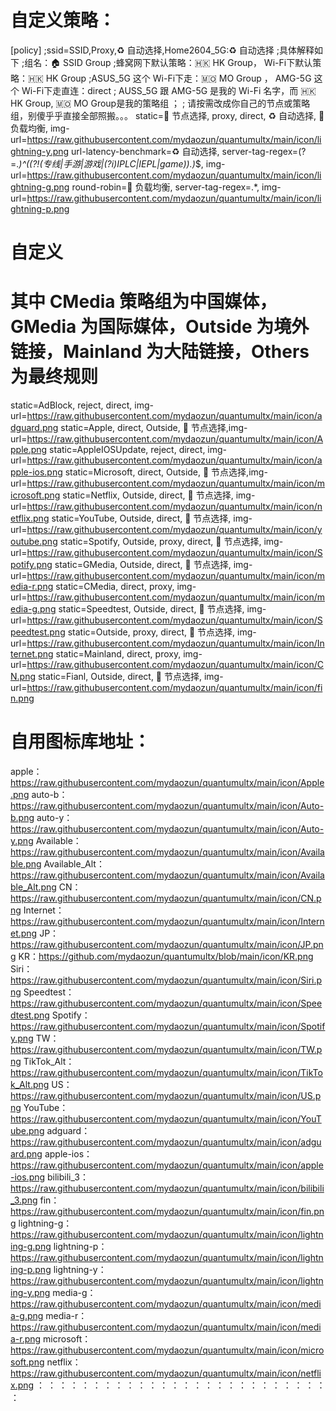 # 自定义策略：
[policy]
;ssid=SSID,Proxy,♻️ 自动选择,Home2604_5G:♻️ 自动选择
;具体解释如下
;组名：🏠 SSID Group
;蜂窝网下默认策略：🇭🇰 HK Group， Wi-Fi下默认策略：🇭🇰 HK Group
;ASUS_5G 这个 Wi-Fi下走：🇲🇴 MO Group ， AMG-5G 这个 Wi-Fi下走直连：direct
; AUSS_5G 跟 AMG-5G 是我的 Wi-Fi 名字，而 🇭🇰 HK Group, 🇲🇴 MO Group是我的策略组 ；
; 请按需改成你自己的节点或策略组，别傻乎乎直接全部照搬。。。
static=🚀 节点选择, proxy, direct, ♻️ 自动选择, 🔮 负载均衡, img-url=https://raw.githubusercontent.com/mydaozun/quantumultx/main/icon/lightning-y.png
url-latency-benchmark=♻️ 自动选择, server-tag-regex=(?=.*)^((?!(专线|手游|游戏|(?i)IPLC|IEPL|game)).)*$, img-url=https://raw.githubusercontent.com/mydaozun/quantumultx/main/icon/lightning-g.png
round-robin=🔮 负载均衡, server-tag-regex=.*, img-url=https://raw.githubusercontent.com/mydaozun/quantumultx/main/icon/lightning-p.png

# 自定义
# 其中 CMedia 策略组为中国媒体，GMedia 为国际媒体，Outside 为境外链接，Mainland 为大陆链接，Others 为最终规则
static=AdBlock, reject, direct, img-url=https://raw.githubusercontent.com/mydaozun/quantumultx/main/icon/adguard.png
static=Apple, direct, Outside, 🚀 节点选择,img-url=https://raw.githubusercontent.com/mydaozun/quantumultx/main/icon/Apple.png
static=AppleIOSUpdate, reject, direct, img-url=https://raw.githubusercontent.com/mydaozun/quantumultx/main/icon/apple-ios.png
static=Microsoft, direct, Outside, 🚀 节点选择,img-url=https://raw.githubusercontent.com/mydaozun/quantumultx/main/icon/microsoft.png
static=Netflix, Outside, direct, 🚀 节点选择, img-url=https://raw.githubusercontent.com/mydaozun/quantumultx/main/icon/netflix.png
static=YouTube, Outside, direct, 🚀 节点选择, img-url=https://raw.githubusercontent.com/mydaozun/quantumultx/main/icon/youtube.png
static=Spotify, Outside, proxy, direct, 🚀 节点选择, img-url=https://raw.githubusercontent.com/mydaozun/quantumultx/main/icon/Spotify.png
static=GMedia, Outside, direct, 🚀 节点选择, img-url=https://raw.githubusercontent.com/mydaozun/quantumultx/main/icon/media-r.png
static=CMedia, direct, proxy, img-url=https://raw.githubusercontent.com/mydaozun/quantumultx/main/icon/media-g.png
static=Speedtest, Outside, direct, 🚀 节点选择, img-url=https://raw.githubusercontent.com/mydaozun/quantumultx/main/icon/Speedtest.png
static=Outside, proxy, direct, 🚀 节点选择, img-url=https://raw.githubusercontent.com/mydaozun/quantumultx/main/icon/Internet.png
static=Mainland, direct, proxy, img-url=https://raw.githubusercontent.com/mydaozun/quantumultx/main/icon/CN.png
static=Fianl, Outside, direct, 🚀 节点选择, img-url=https://raw.githubusercontent.com/mydaozun/quantumultx/main/icon/fin.png


# 自用图标库地址： 
  apple：https://raw.githubusercontent.com/mydaozun/quantumultx/main/icon/Apple.png
  auto-b：https://raw.githubusercontent.com/mydaozun/quantumultx/main/icon/Auto-b.png
  auto-y：https://raw.githubusercontent.com/mydaozun/quantumultx/main/icon/Auto-y.png
  Available：https://raw.githubusercontent.com/mydaozun/quantumultx/main/icon/Available.png
  Available_Alt：https://raw.githubusercontent.com/mydaozun/quantumultx/main/icon/Available_Alt.png
  CN：https://raw.githubusercontent.com/mydaozun/quantumultx/main/icon/CN.png
  Internet：https://raw.githubusercontent.com/mydaozun/quantumultx/main/icon/Internet.png
  JP：https://raw.githubusercontent.com/mydaozun/quantumultx/main/icon/JP.png
  KR：https://github.com/mydaozun/quantumultx/blob/main/icon/KR.png
  Siri：https://raw.githubusercontent.com/mydaozun/quantumultx/main/icon/Siri.png
  Speedtest：https://raw.githubusercontent.com/mydaozun/quantumultx/main/icon/Speedtest.png
  Spotify：https://raw.githubusercontent.com/mydaozun/quantumultx/main/icon/Spotify.png
  TW：https://raw.githubusercontent.com/mydaozun/quantumultx/main/icon/TW.png
  TikTok_Alt：https://raw.githubusercontent.com/mydaozun/quantumultx/main/icon/TikTok_Alt.png
  US：https://raw.githubusercontent.com/mydaozun/quantumultx/main/icon/US.png
  YouTube：https://raw.githubusercontent.com/mydaozun/quantumultx/main/icon/YouTube.png
  adguard：https://raw.githubusercontent.com/mydaozun/quantumultx/main/icon/adguard.png
  apple-ios：https://raw.githubusercontent.com/mydaozun/quantumultx/main/icon/apple-ios.png
  bilibili_3：https://raw.githubusercontent.com/mydaozun/quantumultx/main/icon/bilibili_3.png
  fin：https://raw.githubusercontent.com/mydaozun/quantumultx/main/icon/fin.png
  lightning-g：https://raw.githubusercontent.com/mydaozun/quantumultx/main/icon/lightning-g.png
  lightning-p：https://raw.githubusercontent.com/mydaozun/quantumultx/main/icon/lightning-p.png
  lightning-y：https://raw.githubusercontent.com/mydaozun/quantumultx/main/icon/lightning-y.png
  media-g：https://raw.githubusercontent.com/mydaozun/quantumultx/main/icon/media-g.png
  media-r：https://raw.githubusercontent.com/mydaozun/quantumultx/main/icon/media-r.png
  microsoft：https://raw.githubusercontent.com/mydaozun/quantumultx/main/icon/microsoft.png
  netflix：https://raw.githubusercontent.com/mydaozun/quantumultx/main/icon/netflix.png
：
：
：
：
：
：
：
：
：
：
：
：
：
：
：
：
：
：
：
：
：
：
：
：
：
：
：
